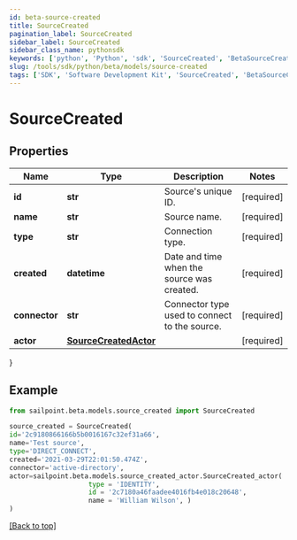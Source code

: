 ```yaml
---
id: beta-source-created
title: SourceCreated
pagination_label: SourceCreated
sidebar_label: SourceCreated
sidebar_class_name: pythonsdk
keywords: ['python', 'Python', 'sdk', 'SourceCreated', 'BetaSourceCreated']
slug: /tools/sdk/python/beta/models/source-created
tags: ['SDK', 'Software Development Kit', 'SourceCreated', 'BetaSourceCreated']
---
```


# SourceCreated

## Properties

| Name | Type | Description | Notes |
| --- | --- | --- | --- |
| **id** | **str** | Source's unique ID. | [required] |
| **name** | **str** | Source name. | [required] |
| **type** | **str** | Connection type. | [required] |
| **created** | **datetime** | Date and time when the source was created. | [required] |
| **connector** | **str** | Connector type used to connect to the source. | [required] |
| **actor** | [**SourceCreatedActor**](source-created-actor) |  | [required] |

}

## Example

```python
from sailpoint.beta.models.source_created import SourceCreated

source_created = SourceCreated(
id='2c9180866166b5b0016167c32ef31a66',
name='Test source',
type='DIRECT_CONNECT',
created='2021-03-29T22:01:50.474Z',
connector='active-directory',
actor=sailpoint.beta.models.source_created_actor.SourceCreated_actor(
                    type = 'IDENTITY',
                    id = '2c7180a46faadee4016fb4e018c20648',
                    name = 'William Wilson', )
)

```

[[Back to top]](#)
